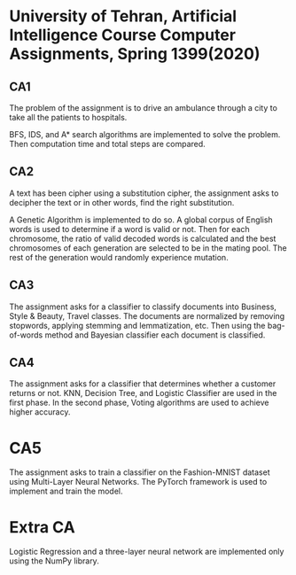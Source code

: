 # University of Tehran, Artificial Intelligence Course Computer Assignments, Spring 1399(2020)

## CA1
The problem of the assignment is to drive an ambulance through a city to take all the patients to hospitals.

BFS, IDS, and A* search algorithms are implemented to solve the problem. Then computation time and total steps are compared.

## CA2

A text has been cipher using a substitution cipher, the assignment asks to decipher the text or in other words, find the right substitution.

A Genetic Algorithm is implemented to do so. A global corpus of English words is used to determine if a word is valid or not. Then for each chromosome, the ratio of valid decoded words is calculated and the best chromosomes of each generation are selected to be in the mating pool. The rest of the generation would randomly experience mutation.

## CA3
The assignment asks for a classifier to classify documents into Business, Style & Beauty, Travel classes. The documents are normalized by removing stopwords, applying stemming and lemmatization, etc. Then using the bag-of-words method and Bayesian classifier each document is classified.

## CA4
The assignment asks for a classifier that determines whether a customer returns or not. KNN, Decision Tree, and Logistic Classifier are used in the first phase. In the second phase, Voting algorithms are used to achieve higher accuracy.

# CA5

The assignment asks to train a classifier on the Fashion-MNIST dataset using Multi-Layer Neural Networks. The PyTorch framework is used to implement and train the model.

# Extra CA

Logistic Regression and a three-layer neural network are implemented only using the NumPy library.